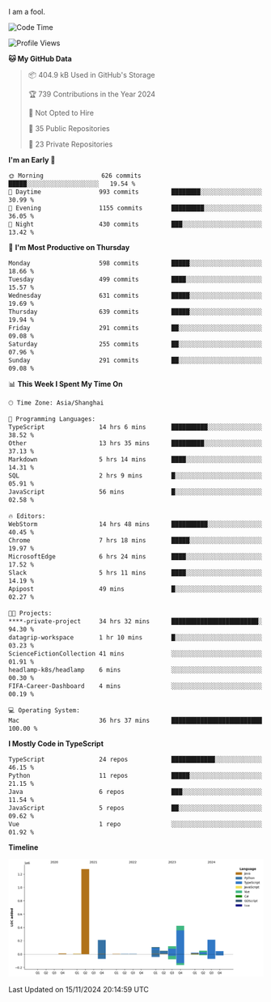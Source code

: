 I am a fool.

<!--START_SECTION:waka-->
![Code Time](http://img.shields.io/badge/Code%20Time-2%2C100%20hrs%2033%20mins-blue)

![Profile Views](http://img.shields.io/badge/Profile%20Views-1-blue)

**🐱 My GitHub Data** 

> 📦 404.9 kB Used in GitHub's Storage 
 > 
> 🏆 739 Contributions in the Year 2024
 > 
> 🚫 Not Opted to Hire
 > 
> 📜 35 Public Repositories 
 > 
> 🔑 23 Private Repositories 
 > 
**I'm an Early 🐤** 

```text
🌞 Morning                626 commits         █████░░░░░░░░░░░░░░░░░░░░   19.54 % 
🌆 Daytime                993 commits         ████████░░░░░░░░░░░░░░░░░   30.99 % 
🌃 Evening                1155 commits        █████████░░░░░░░░░░░░░░░░   36.05 % 
🌙 Night                  430 commits         ███░░░░░░░░░░░░░░░░░░░░░░   13.42 % 
```
📅 **I'm Most Productive on Thursday** 

```text
Monday                   598 commits         █████░░░░░░░░░░░░░░░░░░░░   18.66 % 
Tuesday                  499 commits         ████░░░░░░░░░░░░░░░░░░░░░   15.57 % 
Wednesday                631 commits         █████░░░░░░░░░░░░░░░░░░░░   19.69 % 
Thursday                 639 commits         █████░░░░░░░░░░░░░░░░░░░░   19.94 % 
Friday                   291 commits         ██░░░░░░░░░░░░░░░░░░░░░░░   09.08 % 
Saturday                 255 commits         ██░░░░░░░░░░░░░░░░░░░░░░░   07.96 % 
Sunday                   291 commits         ██░░░░░░░░░░░░░░░░░░░░░░░   09.08 % 
```


📊 **This Week I Spent My Time On** 

```text
🕑︎ Time Zone: Asia/Shanghai

💬 Programming Languages: 
TypeScript               14 hrs 6 mins       ██████████░░░░░░░░░░░░░░░   38.52 % 
Other                    13 hrs 35 mins      █████████░░░░░░░░░░░░░░░░   37.13 % 
Markdown                 5 hrs 14 mins       ████░░░░░░░░░░░░░░░░░░░░░   14.31 % 
SQL                      2 hrs 9 mins        █░░░░░░░░░░░░░░░░░░░░░░░░   05.91 % 
JavaScript               56 mins             █░░░░░░░░░░░░░░░░░░░░░░░░   02.58 % 

🔥 Editors: 
WebStorm                 14 hrs 48 mins      ██████████░░░░░░░░░░░░░░░   40.45 % 
Chrome                   7 hrs 18 mins       █████░░░░░░░░░░░░░░░░░░░░   19.97 % 
MicrosoftEdge            6 hrs 24 mins       ████░░░░░░░░░░░░░░░░░░░░░   17.52 % 
Slack                    5 hrs 11 mins       ████░░░░░░░░░░░░░░░░░░░░░   14.19 % 
Apipost                  49 mins             █░░░░░░░░░░░░░░░░░░░░░░░░   02.27 % 

🐱‍💻 Projects: 
****-private-project     34 hrs 32 mins      ████████████████████████░   94.30 % 
datagrip-workspace       1 hr 10 mins        █░░░░░░░░░░░░░░░░░░░░░░░░   03.23 % 
ScienceFictionCollection 41 mins             ░░░░░░░░░░░░░░░░░░░░░░░░░   01.91 % 
headlamp-k8s/headlamp    6 mins              ░░░░░░░░░░░░░░░░░░░░░░░░░   00.30 % 
FIFA-Career-Dashboard    4 mins              ░░░░░░░░░░░░░░░░░░░░░░░░░   00.19 % 

💻 Operating System: 
Mac                      36 hrs 37 mins      █████████████████████████   100.00 % 
```

**I Mostly Code in TypeScript** 

```text
TypeScript               24 repos            ████████████░░░░░░░░░░░░░   46.15 % 
Python                   11 repos            █████░░░░░░░░░░░░░░░░░░░░   21.15 % 
Java                     6 repos             ███░░░░░░░░░░░░░░░░░░░░░░   11.54 % 
JavaScript               5 repos             ██░░░░░░░░░░░░░░░░░░░░░░░   09.62 % 
Vue                      1 repo              ░░░░░░░░░░░░░░░░░░░░░░░░░   01.92 % 
```



**Timeline**

![Lines of Code chart](https://raw.githubusercontent.com/VeejaLiu/VeejaLiu/master/assets/bar_graph.png)


 Last Updated on 15/11/2024 20:14:59 UTC
<!--END_SECTION:waka-->
